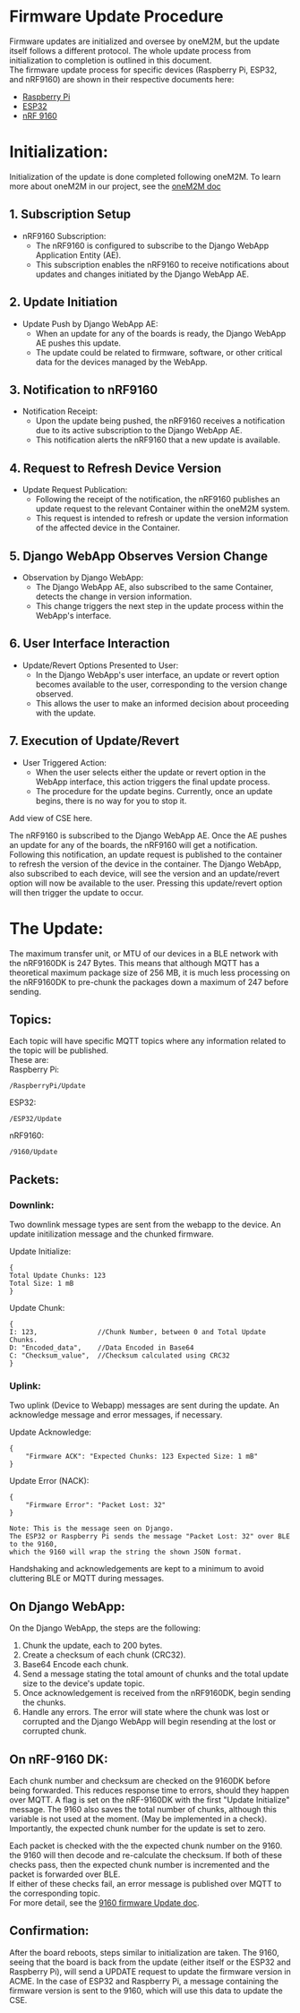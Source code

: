 # Firmware Update Procedure
Firmware updates are initialized and oversee by oneM2M, but the update itself follows a different protocol. The whole update process from initialization to completion is outlined in this document.  
The firmware update process for specific devices (Raspberry Pi, ESP32, and nRF9160) are shown in their respective documents here:
- [Raspberry Pi](RpiUpdate)
- [ESP32](ESP32Update)
- [nRF 9160](9160Update.md)
# Initialization:
Initialization of the update is done completed following oneM2M. To learn more about oneM2M in our project, see the [oneM2M doc](oneM2M.md)
## 1. Subscription Setup
- nRF9160 Subscription:
  - The nRF9160 is configured to subscribe to the Django WebApp Application Entity (AE).
  - This subscription enables the nRF9160 to receive notifications about updates and changes initiated by the Django WebApp AE.
## 2. Update Initiation
- Update Push by Django WebApp AE:
  - When an update for any of the boards is ready, the Django WebApp AE pushes this update.
  - The update could be related to firmware, software, or other critical data for the devices managed by the WebApp.
## 3. Notification to nRF9160
- Notification Receipt:
  - Upon the update being pushed, the nRF9160 receives a notification due to its active subscription to the Django WebApp AE.
  - This notification alerts the nRF9160 that a new update is available.
## 4. Request to Refresh Device Version
- Update Request Publication:
  - Following the receipt of the notification, the nRF9160 publishes an update request to the relevant Container within the oneM2M system.
  - This request is intended to refresh or update the version information of the affected device in the Container.
## 5. Django WebApp Observes Version Change
- Observation by Django WebApp:
  - The Django WebApp AE, also subscribed to the same Container, detects the change in version information.
  - This change triggers the next step in the update process within the WebApp's interface.
## 6. User Interface Interaction
- Update/Revert Options Presented to User:
  - In the Django WebApp's user interface, an update or revert option becomes available to the user, corresponding to the version change observed.
  - This allows the user to make an informed decision about proceeding with the update.
## 7. Execution of Update/Revert
- User Triggered Action:
  - When the user selects either the update or revert option in the WebApp interface, this action triggers the final update process.
  - The procedure for the update begins. Currently, once an update begins, there is no way for you to stop it.

Add view of CSE here.

The nRF9160 is subscribed to the Django WebApp AE. Once the AE pushes an update for any of the boards, the nRF9160 will get a notification. Following this notification, an update request is published to the container to refresh the version of the device in the container. The Django WebApp, also subscribed to each device, will see the version and an update/revert option will now be available to the user. Pressing this update/revert option will then trigger the update to occur.

# The Update:
The maximum transfer unit, or MTU of our devices in a BLE network with the nRF9160DK is 247 Bytes. This means that although MQTT has a theoretical maximum package size of 256 MB, it is much less processing on the nRF9160DK to pre-chunk the packages down a maximum of 247 before sending.
## Topics:
Each topic will have specific MQTT topics where any information related to the topic will be published.  
These are:  
Raspberry Pi:  
```
/RaspberryPi/Update
```
ESP32:  
```
/ESP32/Update
```
nRF9160:  
```
/9160/Update
```
## Packets:

### Downlink:
Two downlink message types are sent from the webapp to the device. An update initilization message and the chunked firmware.  
  
Update Initialize:  
```
{
Total Update Chunks: 123
Total Size: 1 mB
}
```
Update Chunk:
```
{
I: 123,               //Chunk Number, between 0 and Total Update Chunks.
D: "Encoded_data",    //Data Encoded in Base64
C: "Checksum_value",  //Checksum calculated using CRC32
}
```


### Uplink:
Two uplink (Device to Webapp) messages are sent during the update. An acknowledge message and error messages, if necessary.
  
Update Acknowledge:
```
{
    "Firmware ACK": "Expected Chunks: 123 Expected Size: 1 mB"
}
```
Update Error (NACK): 
```
{
    "Firmware Error": "Packet Lost: 32"
}
```
```
Note: This is the message seen on Django.
The ESP32 or Raspberry Pi sends the message "Packet Lost: 32" over BLE to the 9160,
which the 9160 will wrap the string the shown JSON format.
```
Handshaking and acknowledgements are kept to a minimum to avoid cluttering BLE or MQTT during messages.  

## On Django WebApp:
On the Django WebApp, the steps are the following: 
1. Chunk the update, each to 200 bytes.
2. Create a checksum of each chunk (CRC32).
3. Base64 Encode each chunk.
4. Send a message stating the total amount of chunks and the total update size to the device's update topic.
5. Once acknowledgement is received from the nRF9160DK, begin sending the chunks.
6. Handle any errors. The error will state where the chunk was lost or corrupted and the Django WebApp will begin resending at the lost or corrupted chunk.

## On nRF-9160 DK: 
Each chunk number and checksum are checked on the 9160DK before being forwarded. This reduces response time to errors, should they happen over MQTT.
A flag is set on the nRF-9160DK with the first "Update Initialize" message. The 9160 also saves the total number of chunks, although this variable is not used at the moment. (May be implemented in a check).  
Importantly, the expected chunk number for the update is set to zero.  
  
Each packet is checked with the the expected chunk number on the 9160. the 9160 will then decode and re-calculate the checksum. If both of these checks pass, then the expected chunk number is incremented and the packet is forwarded over BLE.  
If either of these checks fail, an error message is published over MQTT to the corresponding topic.  
For more detail, see the [9160 firmware Update doc](9160Update.md).
## Confirmation:
After the board reboots, steps similar to initialization are taken. The 9160, seeing that the board is back from the update (either itself or the ESP32 and Raspberry Pi), will send a UPDATE request to update the firmware version in ACME. In the case of ESP32 and Raspberry Pi, a message containing the firmware version is sent to the 9160, which will use this data to update the CSE.
